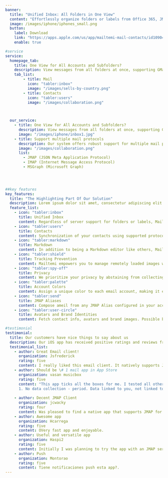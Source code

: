 ```yaml
---
banner:
  title: "Unified Inbox: All Folders in One View"
  content: "Effortlessly organize folders or labels from Office 365, JMAP, or GMail into a seamless, all-in-one view."
  image: /images/iphone/iphones_small.png
  button:
    label: Download
    link: "https://apps.apple.com/us/app/mailtemi-mail-contacts/id1090492306"
    enable: true

#service
service:
  homepage_tab:
    title: One View for All Accounts and Subfolders? 
    description: View messages from all folders at once, supporting GMail and JMAP labels. Sync folders seamlessly for easy organization. Enjoy synchronized Display Names and Label colors for a clutter-free email experience. Simplify your iOS inbox with Just One Inbox – see all your emails at a glance.
    tab_list:
        - title: Mail
          icon: "tabler:inbox" 
          image: "/images/sells-by-country.png"
        - title: Contacts
          icon: "tabler:users"  
          image: "/images/collaboration.png"

          

  our_service:
    - title: One View for All Accounts and Subfolders? 
      description: View messages from all folders at once, supporting GMail and JMAP labels. Sync folders seamlessly for easy organization. Enjoy synchronized Display Names and Label colors for a clutter-free email experience. Simplify your iOS inbox with Just One Inbox – see all your emails at a glance.
      image: "/images/iphone/inbox1.jpg"
    - title: Support multiple mail protocols
      description: Our system offers robust support for multiple mail protocols, ensuring seamless integration and interoperability across various email services.
      image: "/images/collaboration.png"
      list:
        - JMAP (JSON Meta Application Protocol)
        - IMAP (Internet Message Access Protocol)
        - MSGraph (Microsoft Graph)


    

##key features
key_features:
  title: "The Highlighting Part Of Our Solution"
  description: Lorem ipsum dolor sit amet, consectetur adipiscing elit. Morbi egestas Werat viverra id et aliquet. vulputate egestas sollicitudin.
  feature_list:
    - icon: "tabler:inbox"  
      title: Unified Inbox
      content: Regardless of server support for folders or labels, Mailtemi synchronizes all mail items and presents them in a unified view. Folders or labels are displayed as label tags, ensuring seamless organization and access to all your emails in one place.
    - icon: "tabler:users"  
      title: Contacts
      content: Synchronization of your contacts using supported protocols like CardDAV, MS Graph Users, Google People, and soon JMAP Contacts. Stay connected and organized with all your contacts in one place.
    - icon: "tabler:markdown"  
      title: Markdown
      content: In addition to being a Markdown editor like others, Mailtemi offers a unique feature to convert HTML-only emails into Markdown. This allows for viewing emails in plain format, ensuring the most secure way to read emails. This feature can be opted into from the settings for enhanced privacy and readability.
    - icon: "tabler:shield"  
      title: Tracking Prevention
      content: Mailtemi empowers you to manage remotely loaded images with our automatic detection and filtering system. Choose to display images automatically, require approval for each instance, or manually approve them. This feature helps safeguard your privacy by preventing unwanted tracking through email images.
    - icon: "tabler:spy-off"  
      title: Privacy
      content: We prioritize your privacy by abstaining from collecting or analyzing any of your data. All actions are executed exclusively on your device, ensuring that your information remains secure and confidential.
    - icon: "tabler:palette"  
      title: Account Colors
      content: Assign a unique color to each email account, making it easy to identify messages and labels associated with each one at a glance.
    - icon: "tabler:send"  
      title: JMAP Aliases
      content: Compose ameil from any JMAP Alias configured in your account, and send through that alias.
    - icon: "tabler:user-circle"  
      title: Avatars and Brand Identities
      content: Fetch contact info, avatars and brand images. Possible by use a large API protocols support such as CardDAV, Google People API, MSGraph Users, iPhone Contacts, Gravatar, BIMI and more for a seamless and enhanced email sender context. Syncs and adds context to your emails - avatars and other email addresses.       

#testimonial
testimonial:
  title: Our customers have nice things to say about us
  description: Our iOS app has received positive ratings and reviews from users who appreciate its ease of use and helpful features. We’re grateful for their kind words and invite you to see what they have to say. 
  testimonial_list:
    - author: Great Email client!
      organization: Jsfrederick
      rating: five
      content: I really liked this email client. It natively supports JMAP and works VERY well with Fastmail. It’s screaming fast and updates new email quickly. Very pleasant to look at and easy to navigate. I look forward to further development and the addition of new features. Overall a great product. I am willing to pay a modest yearly fee to fund further development.
    - author: Should be \# 1 mail app in App Store
      organization: vasan musicbox
      rating: five
      content: "This app ticks all the boxes for me. I tested all others listed in AppStore and find this appealing for following reasons 
      1. No data collection - period. Data linked to you, not linked to you confuses a normal person like me. No data tracking is simple to understand. 2. Ease of configuring mails. I don't use the mainstream email providers, so this is a big deal. Mailtemi does it without a sweat. Sync is very fast and quickly we see results of configuration. 3. Colouring mailboxes works great with the color outlining the message sender avatar. 4. Small little things that can be improved. 1. Mailtemi logo missing in the app. It is too clean. 2. No help to understand icons. The one on bottom left functions weird to me. No contact support or developer option from within the app. 3. This is big miss. Configure swipe actions missing. I am used to swipe and delete. This isn't possible here. This has potential to be a unified mailbox for juggling multiple emails with extreme privacy with continuous development."
    
    - author: Decent JMAP Client
      organization: jcwacky
      rating: four
      content: Was pleased to find a native app that supports JMAP for Fastmail (as their own app isn’t native). The basics work well, but I’d like to see, • In app browser support for links. • Ability to pin/favourite folders. • Ability for it to open the next newest message after archiving etc.
    - author: Awesome app
      organization: Hcarrega
      rating: five
      content: OVery fast app and enjoyable.
    - author: Useful and versatile app 
      organization: Haspi2
      rating: five
      content: Initially I was planning to try the app with an JMAP service but I also gave it a try with my Gmail accounts and it worked pretty well so I’ll start using it as my go-to app for email.
    - author: Push 
      organization: Montorao
      rating: five
      content: Tiene notificaciones push esta app?.
---
```

